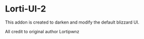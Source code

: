 # Lorti-UI-2

This addon is created to darken and modify the default blizzard UI.

All credit to original author Lortipwnz

